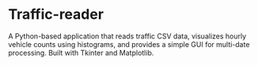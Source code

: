 # Traffic-reader
A Python-based application that reads traffic CSV data, visualizes hourly vehicle counts using histograms, and provides a simple GUI for multi-date processing. Built with Tkinter and Matplotlib.
